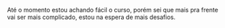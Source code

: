 Até o momento estou achando fácil o curso, porém sei que mais pra frente vai ser mais complicado, estou na espera de mais desafios.